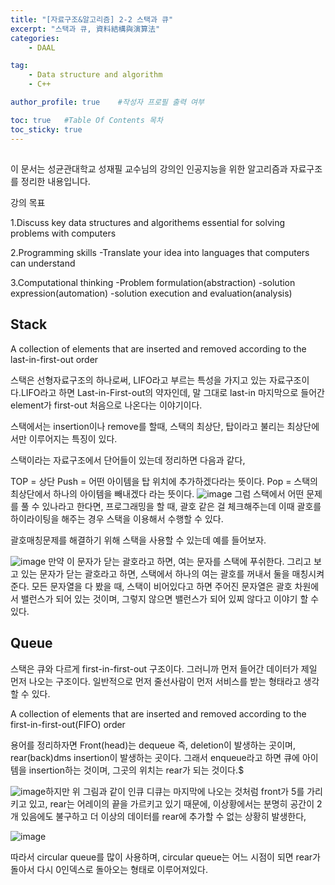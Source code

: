 ```yaml
---
title: "[자료구조&알고리즘] 2-2 스택과 큐"
excerpt: "스택과 큐, 資料結構與演算法"
categories:
    - DAAL

tag:
    - Data structure and algorithm
    - C++

author_profile: true    #작성자 프로필 출력 여부

toc: true   #Table Of Contents 목차 
toc_sticky: true
---
```


##
이 문서는 성균관대학교 성재필 교수님의 강의인 인공지능을 위한 알고리즘과 자료구조를 정리한 내용입니다.

강의 목표 

1.Discuss key data structures and algorithems essential for solving problems with computers

2.Programming skills
 -Translate your idea into languages that computers can understand
 
3.Computational thinking
 -Problem formulation(abstraction)
 -solution expression(automation)
 -solution execution and evaluation(analysis)

## Stack

A collection of elements that are inserted and removed according to the last-in-first-out order

스택은 선형자료구조의 하나로써, LIFO라고 부르는 특성을 가지고 있는 자료구조이다.LIFO라고 하면 Last-in-First-out의 약자인데, 말 그대로 last-in 마지막으로 들어간 element가 first-out 처음으로 나온다는 이야기이다.

스택에서는 insertion이나 remove를 할때, 스택의 최상단, 탑이라고 불리는 최상단에서만 이루어지는 특징이 있다.

스택이라는 자료구조에서 단어들이 있는데 정리하면 다음과 같다,

TOP = 상단
Push = 어떤 아이템을 탑 위치에 추가하겠다라는 뜻이다.
Pop = 스택의 최상단에서 하나의 아이템을 빼내겠다 라는 뜻이다.
![image](https://user-images.githubusercontent.com/81638919/136890147-128c8704-2283-45ad-a622-17fca869cd7c.png)
그럼 스택에서 어떤 문제를 풀 수 있나라고 한다면, 프로그래밍을 할 때, 괄호 같은 걸 체크해주는데 이때 괄호를 하이라이팅을 해주는 경우 스택을 이용해서 수행할 수 있다.

괄호매칭문제를 해결하기 위해 스택을 사용할 수 있는데 예를 들어보자.

![image](https://user-images.githubusercontent.com/81638919/136890804-2c1be74e-e0cf-400c-b14b-103641d6e08c.png)
만약 이 문자가 닫는 괄호라고 하면, 여는 문자를 스택에 푸쉬한다. 그리고 보고 있는 문자가 닫는 괄호라고 하면, 스택에서 하나의 여는 괄호를 꺼내서 둘을 매칭시켜 준다. 
모든 문자열을 다 봤을 때, 스택이 비어있다고 하면 주어진 문자열은 괄호 차원에서 밸런스가 되어 있는 것이며, 그렇지 않으면 밸런스가 되어 있찌 않다고 이야기 할 수 있다.

## Queue

스택은 큐와 다르게 first-in-first-out 구조이다. 그러니까 먼저 들어간 데이터가 제일 먼저 나오는 구조이다.
일반적으로 먼저 줄선사람이 먼저 서비스를 받는 형태라고 생각할 수 있다.

A collection of elements that are inserted and removed according to the first-in-first-out(FIFO) order

용어를 정리하자면 Front(head)는 dequeue 즉, deletion이 발생하는 곳이며, rear(back)dms insertion이 발생하는 곳이다. 그래서 enqueue라고 하면 큐에 아이템을 insertion하는 것이며, 그곳의 위치는 rear가 되는 것이다.$

![image](https://user-images.githubusercontent.com/81638919/136891669-7ce8004b-6346-4f86-a46d-c25fdd6e1859.png)하지만 위 그림과 같이 인큐 디큐는 마지막에 나오는 것처럼 front가 5를 가리키고 있고, rear는 어레이의 끝을 가르키고 있기 때문에,
이상황에서는 분명히 공간이 2개 있음에도 불구하고 더 이상의 데이터를 rear에 추가할 수 없는 상황히 발생한다,

![image](https://user-images.githubusercontent.com/81638919/136891923-2b40d8a8-5506-4f60-b65d-9c59ef7c1a39.png)

따라서 circular queue를 많이 사용하며, circular queue는 어느 시점이 되면 rear가 돌아서 다시 0인덱스로 돌아오는 형태로 이루어져있다.


